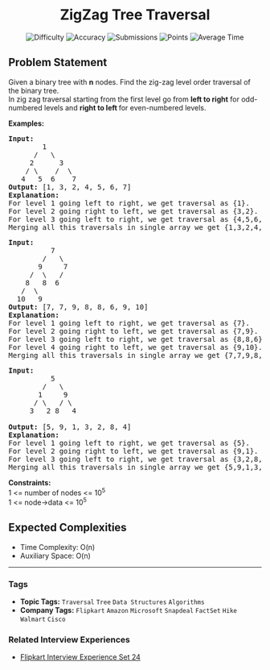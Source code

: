 <h1 align="center">ZigZag Tree Traversal</h1>

<p align="center">
  <img alt="Difficulty" title="Difficulty" src="https://custom-icon-badges.demolab.com/badge/Difficulty: Medium-1F222E?style=for-the-badge&logoColor=white&logo=fire"/>
  <img alt="Accuracy" title="Accuracy" src="https://custom-icon-badges.demolab.com/badge/Accuracy: 54.05%25-1F222E?style=for-the-badge&logoColor=white&logo=target"/>
  <img alt="Submissions" title="Submissions" src="https://custom-icon-badges.demolab.com/badge/Submissions: 178K+-1F222E?style=for-the-badge&logoColor=white&logo=repo"/>
  <img alt="Points" title="Points" src="https://custom-icon-badges.demolab.com/badge/Points: 4-1F222E?style=for-the-badge&logoColor=white&logo=award"/>
  <img alt="Average Time" title="Average Time" src="https://custom-icon-badges.demolab.com/badge/Average%20Time: 30m-1F222E?style=for-the-badge&logoColor=white&logo=clock"/>
</p>

## Problem Statement

Given a binary tree with <b>n</b> nodes. Find the zig-zag level order traversal of the binary tree. <br>In zig zag traversal starting from the first level go from <b>left to right</b> for odd-numbered levels and <b>right to left </b>for even-numbered levels.

<b>Examples:</b>

<pre><b>Input:
</b>        1
      /   \
     2      3
    / \    /  \
   4   5  6    7
<b>Output: </b>[1, 3, 2, 4, 5, 6, 7]<br><b>Explanation:</b><br>For level 1 going left to right, we get traversal as {1}.<br>For level 2 going right to left, we get traversal as {3,2}.<br>For level 3 going left to right, we get traversal as {4,5,6,7}.<br>Merging all this traversals in single array we get {1,3,2,4,5,6,7}.
</pre>

<pre><b>Input:
</b>          7
        /   \
       9     7
     /  \   /   
    8   8  6     
   /  \
  10   9 
<b>Output: </b>[7, 7, 9, 8, 8, 6, 9, 10] <br><b>Explanation:<br></b>For level 1 going left to right, we get traversal as {7}.<br>For level 2 going right to left, we get traversal as {7,9}.<br>For level 3 going left to right, we get traversal as {8,8,6}.<br>For level 4 going right to left, we get traversal as {9,10}.<br>Merging all this traversals in single array we get {7,7,9,8,8,6,9,10}.<br></pre>

<pre><b>Input:
</b>          5
        /   \
       1     9
      / \   / \
     3   2 8   4

<b>Output: </b>[5, 9, 1, 3, 2, 8, 4]
<b>Explanation:<br></b>For level 1 going left to right, we get traversal as {5}.<br>For level 2 going right to left, we get traversal as {9,1}.<br>For level 3 going left to right, we get traversal as {3,2,8,4}.<br>Merging all this traversals in single array we get {5,9,1,3,2,8,4}.</pre>

<b><b>Constraints:</b></b><br>1 <= number of nodes <= 10<sup>5<br></sup>1 <= node->data <= 10<sup>5</sup>

## Expected Complexities
- Time Complexity: O(n)
- Auxiliary Space: O(n)

<hr>

### Tags
- **Topic Tags:** `Traversal` `Tree` `Data Structures` `Algorithms`
- **Company Tags:** `Flipkart` `Amazon` `Microsoft` `Snapdeal` `FactSet` `Hike` `Walmart` `Cisco`

### Related Interview Experiences
- [Flipkart Interview Experience Set 24](https://www.geeksforgeeks.org/flipkart-interview-experience-set-24/)
